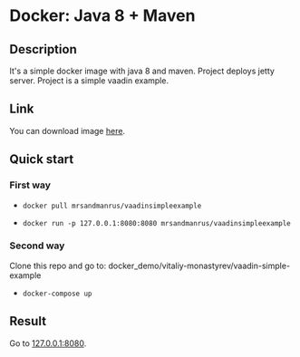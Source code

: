 # Docker: Java 8 + Maven

## Description

It's a simple docker image with java 8 and maven. Project deploys jetty server. Project is a simple vaadin example.

## Link
You can download image [here](https://hub.docker.com/r/mrsandmanrus/vaadinsimpleexample/).

## Quick start

### First way
* `docker pull mrsandmanrus/vaadinsimpleexample`

* `docker run -p 127.0.0.1:8080:8080 mrsandmanrus/vaadinsimpleexample`

### Second way
Clone this repo and go to: docker_demo/vitaliy-monastyrev/vaadin-simple-example

* `docker-compose up`

## Result
Go to [127.0.0.1:8080](http://127.0.0.1:8080).
